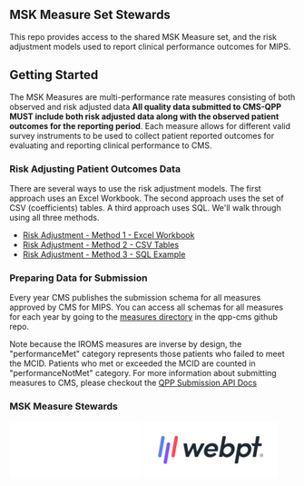 ## MSK Measure Set Stewards
This repo provides access to the shared MSK Measure set, and the risk adjustment models used to report clinical performance outcomes for MIPS.

## Getting Started
The MSK Measures are multi-performance rate measures consisting of both observed and risk adjusted data **All quality data submitted to CMS-QPP MUST include both risk adjusted data along with the observed patient outcomes for the reporting period**. Each measure allows for different valid survey instruments to be used to collect patient reported outcomes for evaluating and reporting clinical performance to CMS.


### Risk Adjusting Patient Outcomes Data
There are several ways to use the risk adjustment models. The first approach uses an Excel Workbook. The second approach uses the set of CSV (coefficients) tables. A third approach uses SQL. We'll walk through using all three methods.

* [Risk Adjustment - Method 1 - Excel Workbook](docs/risk-adjustment-workbook-example.md)
* [Risk Adjustment - Method 2 - CSV Tables](docs/risk-adjustment-csv-example.md)
* [Risk Adjustment - Method 3 - SQL Example](docs/risk-adjustment-sql-example.md)

### Preparing Data for Submission

Every year CMS publishes the submission schema for all measures approved by CMS for MIPS. You can access all schemas for all measures for each year by going to the [measures directory](https://github.com/CMSgov/qpp-measures-data/blob/develop/measures/) in the qpp-cms github repo.

Note because the IROMS measures are inverse by design, the "performanceMet" category represents those patients who failed to meet the MCID. Patients who met or exceeded the MCID are counted in "performanceNotMet" category. For more information about submitting measures to CMS, please checkout the [QPP Submission API Docs](https://cmsgov.github.io/qpp-submissions-docs/)

### MSK Measure Stewards
<img src="docs/limber-logo-transparent-3.png" height="100"/>  <img src="docs/WebPT-logo-color-rgb.jpg" height="100"/> 